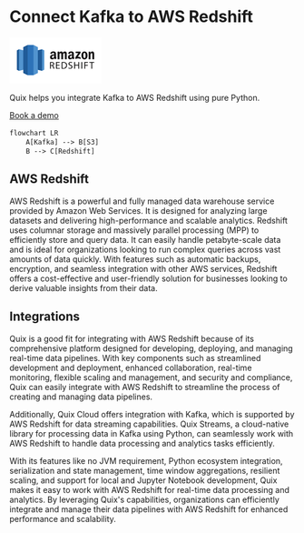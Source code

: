 # Connect Kafka to AWS Redshift

![](./images/logo_1.jpg)

Quix helps you integrate Kafka to AWS Redshift using pure Python.

<div>
<a class="md-button md-button--primary" href="https://share.hsforms.com/1iW0TmZzKQMChk0lxd_tGiw4yjw2?__hstc=175542013.2303933fbd746c0ac86d9ccbe9bc9100.1728383268831.1729603416735.1729620918855.31&__hssc=175542013.1.1729620918855&__hsfp=2132701734" target="_blank" style="margin-right:.5rem;">Book a demo</a>
<br/>
</div>

```mermaid
flowchart LR
    A[Kafka] --> B[S3]
    B --> C[Redshift]
```

## AWS Redshift

AWS Redshift is a powerful and fully managed data warehouse service provided by Amazon Web Services. It is designed for analyzing large datasets and delivering high-performance and scalable analytics. Redshift uses columnar storage and massively parallel processing (MPP) to efficiently store and query data. It can easily handle petabyte-scale data and is ideal for organizations looking to run complex queries across vast amounts of data quickly. With features such as automatic backups, encryption, and seamless integration with other AWS services, Redshift offers a cost-effective and user-friendly solution for businesses looking to derive valuable insights from their data.

## Integrations

Quix is a good fit for integrating with AWS Redshift because of its comprehensive platform designed for developing, deploying, and managing real-time data pipelines. With key components such as streamlined development and deployment, enhanced collaboration, real-time monitoring, flexible scaling and management, and security and compliance, Quix can easily integrate with AWS Redshift to streamline the process of creating and managing data pipelines.

Additionally, Quix Cloud offers integration with Kafka, which is supported by AWS Redshift for data streaming capabilities. Quix Streams, a cloud-native library for processing data in Kafka using Python, can seamlessly work with AWS Redshift to handle data processing and analytics tasks efficiently.

With its features like no JVM requirement, Python ecosystem integration, serialization and state management, time window aggregations, resilient scaling, and support for local and Jupyter Notebook development, Quix makes it easy to work with AWS Redshift for real-time data processing and analytics. By leveraging Quix's capabilities, organizations can efficiently integrate and manage their data pipelines with AWS Redshift for enhanced performance and scalability.

